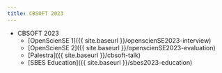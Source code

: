 ```yaml
---
title: CBSOFT 2023
---
```


* CBSOFT 2023
   * [OpenScienSE 1]({{ site.baseurl }}/openscienSE2023-interview)
   * [OpenScienSE 2]({{ site.baseurl }}/openscienSE2023-evaluation)
   * [Palestra]({{ site.baseurl }}/cbsoft-talk)
   * [SBES Education]({{ site.baseurl }}/sbes2023-education)


